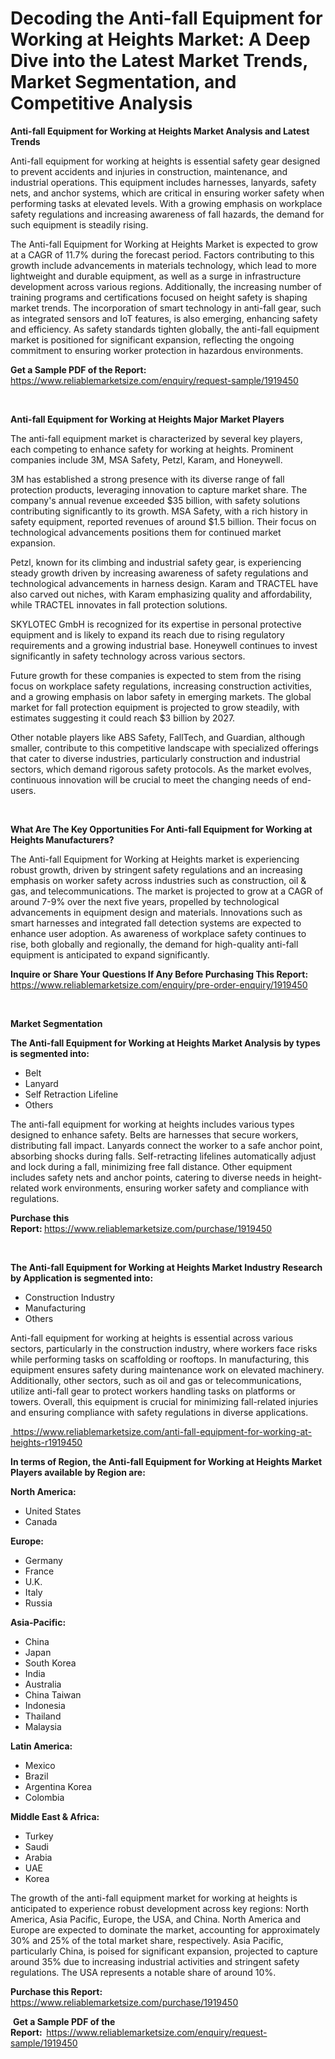 <p><h1>Decoding the Anti-fall Equipment for Working at Heights Market: A Deep Dive into the Latest Market Trends, Market Segmentation, and Competitive Analysis</h1></p><p><strong>Anti-fall Equipment for Working at Heights Market Analysis and Latest Trends</strong></p>
<p><p>Anti-fall equipment for working at heights is essential safety gear designed to prevent accidents and injuries in construction, maintenance, and industrial operations. This equipment includes harnesses, lanyards, safety nets, and anchor systems, which are critical in ensuring worker safety when performing tasks at elevated levels. With a growing emphasis on workplace safety regulations and increasing awareness of fall hazards, the demand for such equipment is steadily rising.</p><p>The Anti-fall Equipment for Working at Heights Market is expected to grow at a CAGR of 11.7% during the forecast period. Factors contributing to this growth include advancements in materials technology, which lead to more lightweight and durable equipment, as well as a surge in infrastructure development across various regions. Additionally, the increasing number of training programs and certifications focused on height safety is shaping market trends. The incorporation of smart technology in anti-fall gear, such as integrated sensors and IoT features, is also emerging, enhancing safety and efficiency. As safety standards tighten globally, the anti-fall equipment market is positioned for significant expansion, reflecting the ongoing commitment to ensuring worker protection in hazardous environments.</p></p>
<p><strong>Get a Sample PDF of the Report:&nbsp;</strong> <a href="https://www.reliablemarketsize.com/enquiry/request-sample/1919450?utm_campaign=3165&utm_medium=2&utm_source=Github&utm_content=ia&utm_term=12042025&utm_id=anti-fall-equipment-for-working-at-heights">https://www.reliablemarketsize.com/enquiry/request-sample/1919450</a></p>
<p>&nbsp;</p>
<p><strong>Anti-fall Equipment for Working at Heights Major Market Players</strong></p>
<p><p>The anti-fall equipment market is characterized by several key players, each competing to enhance safety for working at heights. Prominent companies include 3M, MSA Safety, Petzl, Karam, and Honeywell. </p><p>3M has established a strong presence with its diverse range of fall protection products, leveraging innovation to capture market share. The company's annual revenue exceeded $35 billion, with safety solutions contributing significantly to its growth. MSA Safety, with a rich history in safety equipment, reported revenues of around $1.5 billion. Their focus on technological advancements positions them for continued market expansion.</p><p>Petzl, known for its climbing and industrial safety gear, is experiencing steady growth driven by increasing awareness of safety regulations and technological advancements in harness design. Karam and TRACTEL have also carved out niches, with Karam emphasizing quality and affordability, while TRACTEL innovates in fall protection solutions. </p><p>SKYLOTEC GmbH is recognized for its expertise in personal protective equipment and is likely to expand its reach due to rising regulatory requirements and a growing industrial base. Honeywell continues to invest significantly in safety technology across various sectors. </p><p>Future growth for these companies is expected to stem from the rising focus on workplace safety regulations, increasing construction activities, and a growing emphasis on labor safety in emerging markets. The global market for fall protection equipment is projected to grow steadily, with estimates suggesting it could reach $3 billion by 2027.</p><p>Other notable players like ABS Safety, FallTech, and Guardian, although smaller, contribute to this competitive landscape with specialized offerings that cater to diverse industries, particularly construction and industrial sectors, which demand rigorous safety protocols. As the market evolves, continuous innovation will be crucial to meet the changing needs of end-users.</p></p>
<p>&nbsp;</p>
<p><strong>What Are The Key Opportunities For Anti-fall Equipment for Working at Heights Manufacturers?</strong></p>
<p><p>The Anti-fall Equipment for Working at Heights market is experiencing robust growth, driven by stringent safety regulations and an increasing emphasis on worker safety across industries such as construction, oil & gas, and telecommunications. The market is projected to grow at a CAGR of around 7-9% over the next five years, propelled by technological advancements in equipment design and materials. Innovations such as smart harnesses and integrated fall detection systems are expected to enhance user adoption. As awareness of workplace safety continues to rise, both globally and regionally, the demand for high-quality anti-fall equipment is anticipated to expand significantly.</p></p>
<p><strong>Inquire or Share Your Questions If Any Before Purchasing This Report:</strong> <a href="https://www.reliablemarketsize.com/enquiry/pre-order-enquiry/1919450?utm_campaign=3165&utm_medium=2&utm_source=Github&utm_content=ia&utm_term=12042025&utm_id=anti-fall-equipment-for-working-at-heights">https://www.reliablemarketsize.com/enquiry/pre-order-enquiry/1919450</a></p>
<p>&nbsp;</p>
<p><strong>Market Segmentation</strong></p>
<p><strong>The Anti-fall Equipment for Working at Heights Market Analysis by types is segmented into:</strong></p>
<p><ul><li>Belt</li><li>Lanyard</li><li>Self Retraction Lifeline</li><li>Others</li></ul></p>
<p><p>The anti-fall equipment for working at heights includes various types designed to enhance safety. Belts are harnesses that secure workers, distributing fall impact. Lanyards connect the worker to a safe anchor point, absorbing shocks during falls. Self-retracting lifelines automatically adjust and lock during a fall, minimizing free fall distance. Other equipment includes safety nets and anchor points, catering to diverse needs in height-related work environments, ensuring worker safety and compliance with regulations.</p></p>
<p><strong>Purchase this Report:&nbsp;</strong><a href="https://www.reliablemarketsize.com/purchase/1919450?utm_campaign=3165&utm_medium=2&utm_source=Github&utm_content=ia&utm_term=12042025&utm_id=anti-fall-equipment-for-working-at-heights">https://www.reliablemarketsize.com/purchase/1919450</a></p>
<p>&nbsp;</p>
<p><strong>The Anti-fall Equipment for Working at Heights Market Industry Research by Application is segmented into:</strong></p>
<p><ul><li>Construction Industry</li><li>Manufacturing</li><li>Others</li></ul></p>
<p><p>Anti-fall equipment for working at heights is essential across various sectors, particularly in the construction industry, where workers face risks while performing tasks on scaffolding or rooftops. In manufacturing, this equipment ensures safety during maintenance work on elevated machinery. Additionally, other sectors, such as oil and gas or telecommunications, utilize anti-fall gear to protect workers handling tasks on platforms or towers. Overall, this equipment is crucial for minimizing fall-related injuries and ensuring compliance with safety regulations in diverse applications.</p></p>
<p><a href="https://www.reliablemarketsize.com/anti-fall-equipment-for-working-at-heights-r1919450?utm_campaign=3165&utm_medium=2&utm_source=Github&utm_content=ia&utm_term=12042025&utm_id=anti-fall-equipment-for-working-at-heights">&nbsp;https://www.reliablemarketsize.com/anti-fall-equipment-for-working-at-heights-r1919450</a></p>
<p><strong>In terms of Region, the Anti-fall Equipment for Working at Heights Market Players available by Region are:</strong></p>
<p>
    <p> <strong> North America: </strong>
        <ul>
            <li>United States</li>
            <li>Canada</li>
        </ul>
        </p> 
    <p> <strong> Europe: </strong>
        <ul>
            <li>Germany</li>
            <li>France</li>
            <li>U.K.</li>
            <li>Italy</li>
            <li>Russia</li>
        </ul>
        </p> 
    <p> <strong> Asia-Pacific: </strong>
        <ul>
            <li>China</li>
            <li>Japan</li>
            <li>South Korea</li>
            <li>India</li>
            <li>Australia</li>
            <li>China Taiwan</li>
            <li>Indonesia</li>
            <li>Thailand</li>
            <li>Malaysia</li>
        </ul>
        </p> 
    <p> <strong> Latin America: </strong>
        <ul>
            <li>Mexico</li>
            <li>Brazil</li>
            <li>Argentina Korea</li>
            <li>Colombia</li>
        </ul>
        </p> 
    <p> <strong> Middle East & Africa: </strong>
        <ul>
            <li>Turkey</li>
            <li>Saudi</li>
            <li>Arabia</li>
            <li>UAE</li>
            <li>Korea</li>
        </ul>
    </p>
    </p>
<p><p>The growth of the anti-fall equipment market for working at heights is anticipated to experience robust development across key regions: North America, Asia Pacific, Europe, the USA, and China. North America and Europe are expected to dominate the market, accounting for approximately 30% and 25% of the total market share, respectively. Asia Pacific, particularly China, is poised for significant expansion, projected to capture around 35% due to increasing industrial activities and stringent safety regulations. The USA represents a notable share of around 10%.</p></p>
<p><strong>Purchase this Report: </strong><a href="https://www.reliablemarketsize.com/purchase/1919450?utm_campaign=3165&utm_medium=2&utm_source=Github&utm_content=ia&utm_term=12042025&utm_id=anti-fall-equipment-for-working-at-heights">https://www.reliablemarketsize.com/purchase/1919450</a></p>
<p>&nbsp;<strong>Get a Sample PDF of the Report:&nbsp;&nbsp;</strong><a href="https://www.reliablemarketsize.com/enquiry/request-sample/1919450?utm_campaign=3165&utm_medium=2&utm_source=Github&utm_content=ia&utm_term=12042025&utm_id=anti-fall-equipment-for-working-at-heights">https://www.reliablemarketsize.com/enquiry/request-sample/1919450</a></p>
<p><strong></strong></p>
<p><p></p><p></p><p></p></p>